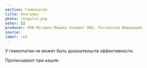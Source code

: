 ```yaml
---
section: Гомеопатия
title: Ренгалин
photo: rengalin.png
other: []
producer: НПФ Материа Медика Холдинг ООО, Российская Федерация
source:
label: red
---
```


У гомеопатии не может быть доказательств эффективности.

Прописывают при кашле.
